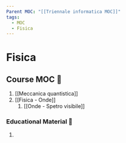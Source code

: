 ```yaml
---
Parent MOC: "[[Triennale informatica MOC]]"
tags:
  - MOC
  - Fisica
---
```

# Fisica

## Course MOC  📒
1. [[Meccanica quantistica]]
2. [[Fisica - Onde]]
	1. [[Onde - Spetro visibile]]



### Educational Material 🧱
1. 
